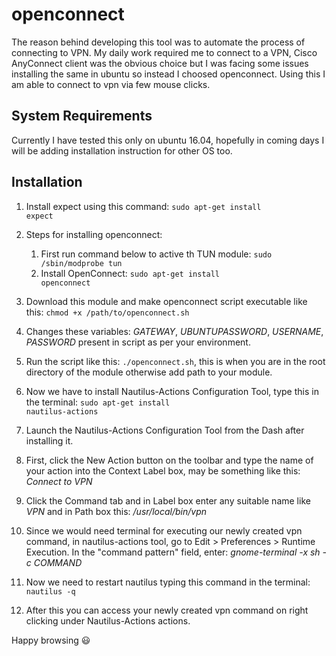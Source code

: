 openconnect
=================
The reason behind developing this tool was to automate the process of connecting to VPN. My daily work required me to connect to a VPN, Cisco AnyConnect client was the obvious choice but I was facing some issues installing the same in ubuntu so instead I choosed openconnect. Using this I am able to connect to vpn via few mouse clicks.

## System Requirements ##

Currently I have tested this only on ubuntu 16.04, hopefully in coming days I will be adding installation instruction for other OS too.

## Installation ##

1. Install expect using this command: <code>sudo apt-get install expect</code>

2. Steps for installing openconnect: <br>
	1. First run command below to active th TUN module: <code>sudo /sbin/modprobe tun</code>
	2. Install OpenConnect: <code>sudo apt-get install openconnect</code>

3. Download this module and make openconnect script executable like this:
   <code>chmod +x /path/to/openconnect.sh</code>

4. Changes these variables: *GATEWAY*, *UBUNTUPASSWORD*, *USERNAME*, *PASSWORD* present in script as per your environment.

5. Run the script like this:
	<code>./openconnect.sh</code>, this is when you are in the root directory of the module otherwise add path to your module.

6. Now we have to install Nautilus-Actions Configuration Tool, type this in the terminal:
	<code>sudo apt-get install nautilus-actions</code>

7. Launch the Nautilus-Actions Configuration Tool from the Dash after installing it.

8. First, click the New Action button on the toolbar and type the name of your action into the Context Label box, may be something like this: *Connect to VPN*

9. Click the Command tab and in Label box enter any suitable name like *VPN* and in Path box this: */usr/local/bin/vpn*

10. Since we would need terminal for executing our newly created vpn command, in nautilus-actions tool, go to Edit > Preferences > Runtime Execution. In the "command pattern" field, enter: *gnome-terminal -x sh -c COMMAND*

11. Now we need to restart nautilus typing this command in the terminal: <code>nautilus -q</code>

12. After this you can access your newly created vpn command on right clicking under Nautilus-Actions actions.

Happy browsing :smiley: